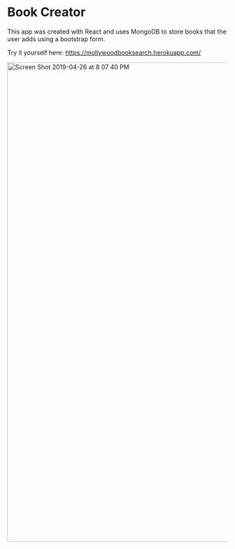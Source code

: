 # Book Creator

This app was created with React and uses MongoDB to store books that the user adds using a bootstrap form. 

Try it yourself here: https://mollywoodbooksearch.herokuapp.com/

<img width="1097" alt="Screen Shot 2019-04-26 at 8 07 40 PM" src="https://user-images.githubusercontent.com/29104770/56842777-07968e80-685f-11e9-8bc7-9be8f2f1621e.png">
